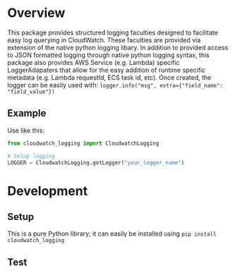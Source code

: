 # Overview

This package provides structured logging faculties designed to facilitate easy log querying in CloudWatch. These faculties 
are provided via extension of the native python logging libary. In addition to provided access to JSON formatted logging 
through native python logging syntax, this package also provides AWS Service (e.g. Lambda) specific LoggerAdapaters that allow
for the easy addition of runtime specific metadata (e.g. Lambda requestId, ECS task id, etc). Once created, the logger
can be easily used with: `logger.info("msg", extra={"field_name": "field_value"})` 

## Example
Use like this:
```python
from cloudwatch_logging import CloudwatchLogging

# Setup logging
LOGGER = CloudwatchLogging.getLogger("your_logger_name")
```

# Development
## Setup 
This is a pure Python library; it can easily be installed using `pip install cloudwatch_logging`

## Test
